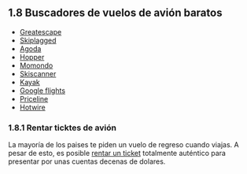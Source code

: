 ## 1.8 Buscadores de vuelos de avión baratos

-   [Greatescape](https://greatescape.co)
-   [Skiplagged](https://skiplagged.com/)
-   [Agoda](https://www.agoda.com/)
-   [Hopper](https://www.hopper.com/)
-   [Momondo](https://www.momondo.com/)
-   [Skiscanner](https://www.skyscanner.com/)
-   [Kayak](https://www.kayak.com/)
-   [Google flights](https://www.google.com/travel/flights)
-   [Priceline](https://www.priceline.com/)
-   [Hotwire](https://hotwire.com/)

### 1.8.1 Rentar ticktes de avión

La mayoría de los paises te piden un vuelo de regreso cuando viajas. A
pesar de esto, es posible [rentar un
ticket](https://bestonwardticket.com/#how-it-works) totalmente auténtico
para presentar por unas cuentas decenas de dolares.

